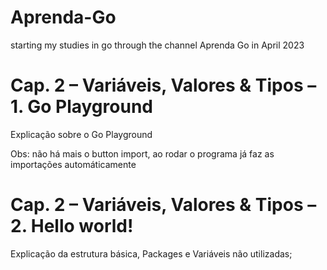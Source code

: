 # Aprenda-Go
starting my studies in go through the channel Aprenda Go  in April 2023


# Cap. 2 – Variáveis, Valores & Tipos – 1. Go Playground

Explicação sobre o Go Playground

Obs: não há mais o button import, ao rodar o programa já faz as importações automáticamente
# Cap. 2 – Variáveis, Valores & Tipos – 2. Hello world!

Explicação da estrutura básica, Packages e Variáveis não utilizadas;
